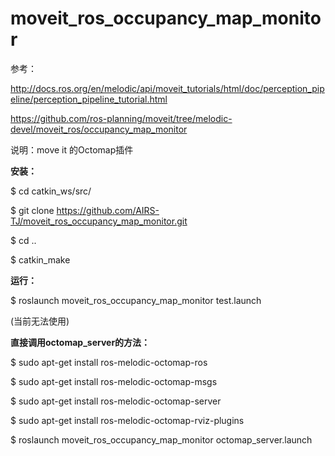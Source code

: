 # moveit_ros_occupancy_map_monitor

参考：

http://docs.ros.org/en/melodic/api/moveit_tutorials/html/doc/perception_pipeline/perception_pipeline_tutorial.html

https://github.com/ros-planning/moveit/tree/melodic-devel/moveit_ros/occupancy_map_monitor

说明：move it 的Octomap插件

**安装：**

$ cd catkin_ws/src/

$ git clone https://github.com/AIRS-TJ/moveit_ros_occupancy_map_monitor.git

$ cd ..

$ catkin_make

**运行：**

$ roslaunch moveit_ros_occupancy_map_monitor test.launch

(当前无法使用)

**直接调用octomap_server的方法：**

$ sudo apt-get install ros-melodic-octomap-ros 

$ sudo apt-get install ros-melodic-octomap-msgs 

$ sudo apt-get install ros-melodic-octomap-server

$ sudo apt-get install ros-melodic-octomap-rviz-plugins

$ roslaunch moveit_ros_occupancy_map_monitor octomap_server.launch

